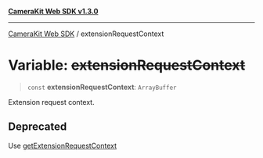 [**CameraKit Web SDK v1.3.0**](../README.md)

***

[CameraKit Web SDK](../globals.md) / extensionRequestContext

# Variable: ~~extensionRequestContext~~

> `const` **extensionRequestContext**: `ArrayBuffer`

Extension request context.

## Deprecated

Use [getExtensionRequestContext](../functions/getExtensionRequestContext.md)
